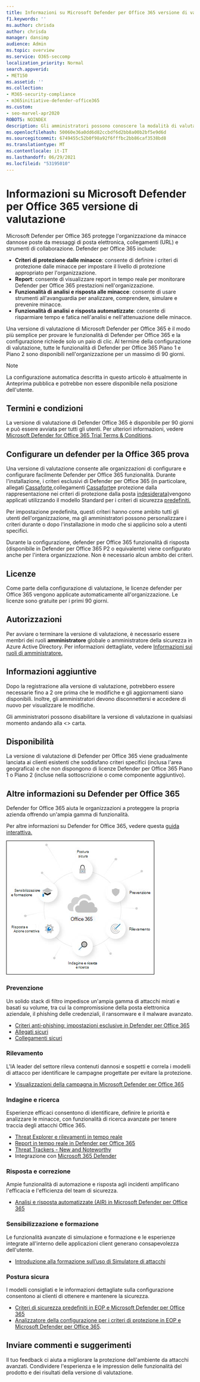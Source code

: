 ```yaml
---
title: Informazioni su Microsoft Defender per Office 365 versione di valutazione
f1.keywords: ''
ms.author: chrisda
author: chrisda
manager: dansimp
audience: Admin
ms.topic: overview
ms.service: O365-seccomp
localization_priority: Normal
search.appverid:
- MET150
ms.assetid: ''
ms.collection:
- M365-security-compliance
- m365initiative-defender-office365
ms.custom:
- seo-marvel-apr2020
ROBOTS: NOINDEX
description: Gli amministratori possono conoscere la modalità di valutazione di Microsoft Defender per Office 365
ms.openlocfilehash: 50060e36a0dd6d82ccbdf6d2bb8a00b2bf5e9d6d
ms.sourcegitcommit: 6749455c52b0f98a92f6fffbc2bb86caf3538bd8
ms.translationtype: MT
ms.contentlocale: it-IT
ms.lasthandoff: 06/29/2021
ms.locfileid: "53195010"
---
```

# <a name="about-the-microsoft-defender-for-office-365-trial"></a>Informazioni su Microsoft Defender per Office 365 versione di valutazione

Microsoft Defender per Office 365 protegge l'organizzazione da minacce dannose poste da messaggi di posta elettronica, collegamenti (URL) e strumenti di collaborazione. Defender per Office 365 include:

- **Criteri di protezione dalle minacce**: consente di definire i criteri di protezione dalle minacce per impostare il livello di protezione appropriato per l'organizzazione.
- **Report**: consente di visualizzare report in tempo reale per monitorare Defender per Office 365 prestazioni nell'organizzazione.
- **Funzionalità di analisi e risposta alle minacce**: consente di usare strumenti all'avanguardia per analizzare, comprendere, simulare e prevenire minacce.
- **Funzionalità di analisi e risposta automatizzate**: consente di risparmiare tempo e fatica nell'analisi e nell'attenuazione delle minacce.

Una versione di valutazione di Microsoft Defender per Office 365 è il modo più semplice per provare le funzionalità di Defender per Office 365 e la configurazione richiede solo un paio di clic. Al termine della configurazione di valutazione, tutte le funzionalità di Defender per Office 365 Piano 1 e Piano 2 sono disponibili nell'organizzazione per un massimo di 90 giorni.

> [!NOTE]
> La configurazione automatica descritta in questo articolo è attualmente in Anteprima pubblica e potrebbe non essere disponibile nella posizione dell'utente.

## <a name="terms-and-conditions"></a>Termini e condizioni

La versione di valutazione di Defender Office 365 è disponibile per 90 giorni e può essere avviata per tutti gli utenti. Per ulteriori informazioni, vedere [Microsoft Defender for Office 365 Trial Terms & Conditions](defender-for-office-365-trial-terms-and-conditions.md).

## <a name="set-up-a-defender-for-office-365-trial"></a>Configurare un defender per la Office 365 prova

Una versione di valutazione consente alle organizzazioni di configurare e configurare facilmente Defender per Office 365 funzionalità. Durante l'installazione, i criteri esclusivi di Defender per Office 365 (in particolare, allegati [Cassaforte,](safe-attachments.md)collegamenti [Cassaforte](safe-links.md)e protezione dalla rappresentazione nei criteri di protezione dalla posta [indesiderata)](set-up-anti-phishing-policies.md#impersonation-settings-in-anti-phishing-policies-in-microsoft-defender-for-office-365)vengono applicati utilizzando il modello Standard per i criteri di sicurezza [predefiniti.](preset-security-policies.md)

Per impostazione predefinita, questi criteri hanno come ambito tutti gli utenti dell'organizzazione, ma gli amministratori possono personalizzare i criteri durante o dopo l'installazione in modo che si applicino solo a utenti specifici.

Durante la configurazione, defender per Office 365 funzionalità di risposta (disponibile in Defender per Office 365 P2 o equivalente) viene configurato anche per l'intera organizzazione. Non è necessario alcun ambito dei criteri.

## <a name="licensing"></a>Licenze

Come parte della configurazione di valutazione, le licenze defender per Office 365 vengono applicate automaticamente all'organizzazione. Le licenze sono gratuite per i primi 90 giorni.

## <a name="permissions"></a>Autorizzazioni

Per avviare o terminare la versione di valutazione,  è necessario essere membri dei ruoli **amministratore** globale o amministratore della sicurezza in Azure Active Directory. Per informazioni dettagliate, vedere [Informazioni sui ruoli di amministratore.](../../admin/add-users/about-admin-roles.md)

## <a name="additional-information"></a>Informazioni aggiuntive

Dopo la registrazione alla versione di valutazione, potrebbero essere necessarie fino a 2 ore prima che le modifiche e gli aggiornamenti siano disponibili. Inoltre, gli amministratori devono disconnettersi e accedere di nuovo per visualizzare le modifiche.

Gli amministratori possono disabilitare la versione di valutazione in qualsiasi momento andando alla <> carta.

## <a name="availability"></a>Disponibilità

La versione di valutazione di Defender per Office 365 viene gradualmente lanciata ai clienti esistenti che soddisfano criteri specifici (inclusa l'area geografica) e che non dispongono di licenze Defender per Office 365 Piano 1 o Piano 2 (incluse nella sottoscrizione o come componente aggiuntivo).

## <a name="learn-more-about-defender-for-office-365"></a>Altre informazioni su Defender per Office 365

Defender for Office 365 aiuta le organizzazioni a proteggere la propria azienda offrendo un'ampia gamma di funzionalità.

Per altre informazioni su Defender for Office 365, vedere questa [guida interattiva.](https://techcommunity.microsoft.com/t5/video-hub/protect-your-organization-with-microsoft-365-defender/m-p/1671189)

![Diagramma concettuale di Microsoft Defender for Office 365](../../media/microsoft-defender-for-office-365.png)

### <a name="prevention"></a>Prevenzione

Un solido stack di filtro impedisce un'ampia gamma di attacchi mirati e basati su volume, tra cui la compromissione della posta elettronica aziendale, il phishing delle credenziali, il ransomware e il malware avanzato.

- [Criteri anti-phishing: impostazioni esclusive in Defender per Office 365](set-up-anti-phishing-policies.md#exclusive-settings-in-anti-phishing-policies-in-microsoft-defender-for-office-365)
- [Allegati sicuri](safe-attachments.md)
- [Collegamenti sicuri](safe-links.md)

### <a name="detection"></a>Rilevamento

L'IA leader del settore rileva contenuti dannosi e sospetti e correla i modelli di attacco per identificare le campagne progettate per evitare la protezione.

- [Visualizzazioni della campagna in Microsoft Defender per Office 365](campaigns.md)

### <a name="investigation-and-hunting"></a>Indagine e ricerca

Esperienze efficaci consentono di identificare, definire le priorità e analizzare le minacce, con funzionalità di ricerca avanzate per tenere traccia degli attacchi Office 365.

- [Threat Explorer e rilevamenti in tempo reale](threat-explorer.md)
- [Report in tempo reale in Defender per Office 365](view-reports-for-mdo.md)
- [Threat Trackers - New and Noteworthy](threat-trackers.md)
- Integrazione con [Microsoft 365 Defender](../defender/microsoft-365-defender.md)

### <a name="response-and-remediation"></a>Risposta e correzione

Ampie funzionalità di automazione e risposta agli incidenti amplificano l'efficacia e l'efficienza del team di sicurezza.

- [Analisi e risposta automatizzate (AIR) in Microsoft Defender per Office 365](office-365-air.md)

### <a name="awareness-and-training"></a>Sensibilizzazione e formazione

Le funzionalità avanzate di simulazione e formazione e le esperienze integrate all'interno delle applicazioni client generano consapevolezza dell'utente.

- [Introduzione alla formazione sull’uso di Simulatore di attacchi](attack-simulation-training-get-started.md)

### <a name="secure-posture"></a>Postura sicura

I modelli consigliati e le informazioni dettagliate sulla configurazione consentono ai clienti di ottenere e mantenere la sicurezza.

- [Criteri di sicurezza predefiniti in EOP e Microsoft Defender per Office 365](preset-security-policies.md)
- [Analizzatore della configurazione per i criteri di protezione in EOP e Microsoft Defender per Office 365](configuration-analyzer-for-security-policies.md).

## <a name="give-feedback"></a>Inviare commenti e suggerimenti

Il tuo feedback ci aiuta a migliorare la protezione dell'ambiente da attacchi avanzati. Condividere l'esperienza e le impression delle funzionalità del prodotto e dei risultati della versione di valutazione.
